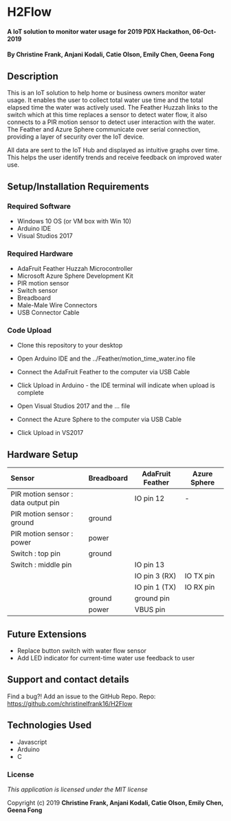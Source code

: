 # H2Flow

#### A IoT solution to monitor water usage for 2019 PDX Hackathon, 06-Oct-2019

#### By **Christine Frank, Anjani Kodali, Catie Olson, Emily Chen, Geena Fong**

## Description

This is an IoT solution to help home or business owners monitor water usage. It enables the user to collect total water use time and the total elapsed time the water was actively used. The Feather Huzzah links to the switch which at this time replaces a sensor to detect water flow, it also connects to a PIR motion sensor to detect user interaction with the water. The Feather and Azure Sphere communicate over serial connection, providing a layer of security over the IoT device.

All data are sent to the IoT Hub and displayed as intuitive graphs over time. This helps the user identify trends and receive feedback on improved water use.

## Setup/Installation Requirements
### Required Software
* Windows 10 OS (or VM box with Win 10)
* Arduino IDE
* Visual Studios 2017

### Required Hardware
* AdaFruit Feather Huzzah Microcontroller
* Microsoft Azure Sphere Development Kit
* PIR motion sensor
* Switch sensor
* Breadboard
* Male-Male Wire Connectors
* USB Connector Cable

### Code Upload
* Clone this repository to your desktop

* Open Arduino IDE and the ../Feather/motion_time_water.ino file
* Connect the AdaFruit Feather to the computer via USB Cable
* Click Upload in Arduino - the IDE terminal will indicate when upload is complete

* Open Visual Studios 2017 and the ... file
* Connect the Azure Sphere to the computer via USB Cable
* Click Upload in VS2017

## Hardware Setup

|Sensor|Breadboard|AdaFruit Feather|Azure Sphere|
|:----------|-----------|------------|------------|
|PIR motion sensor : data output pin|| IO pin 12 |-|
|PIR motion sensor : ground | ground |||
|PIR motion sensor : power|power|||
|Switch : top pin | ground |||
|Switch : middle pin || IO pin 13| |
|||IO pin 3 (RX) | IO TX pin|
|||IO pin 1 (TX) | IO RX pin|
||ground|ground pin||
||power|VBUS pin ||

## Future Extensions

* Replace button switch with water flow sensor
* Add LED indicator for current-time water use feedback to user

## Support and contact details

Find a bug?! Add an issue to the GitHub Repo.
Repo: https://github.com/christinelfrank16/H2Flow


## Technologies Used

* Javascript
* Arduino
* C

### License

*This application is licensed under the MIT license*

Copyright (c) 2019 **Christine Frank, Anjani Kodali, Catie Olson, Emily Chen, Geena Fong**
